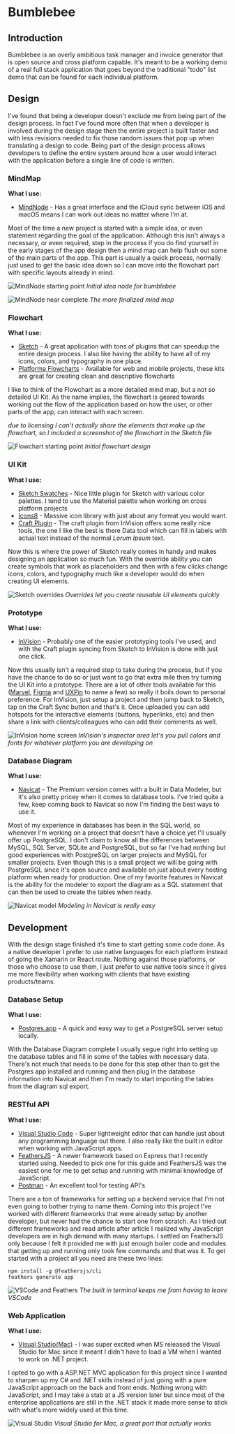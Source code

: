 # Bumblebee

## Introduction
Bumblebee is an overly ambitious task manager and invoice generator that is open source and cross platform capable. It's meant to be a working demo of a real full stack application that goes beyond the traditional "todo" list demo that can be found for each individual platform. 
 

## Design
I've found that being a developer doesn't exclude me from being part of the design process. In fact I've found more often that when a developer is involved during the design stage then the entire project is built faster and with less revisions needed to fix those random issues that pop up when translating a design to code. Being part of the design process allows developers to define the entire system around how a user would interact with the application before a single line of code is written. 


### MindMap
**What I use:**

* [MindNode](https://mindnode.com) - Has a great interface and the iCloud sync between iOS and macOS means I can work out ideas no matter where I'm at. 

Most of the time a new project is started with a simple idea, or even statement regarding the goal of the application. Although this isn't always a necessary, or even required, step in the process if you do find yourself in the early stages of the app design then a mind map can help flush out some of the main parts of the app. This part is usually a quick process, normally just used to get the basic idea down so I can move into the flowchart part with specific layouts already in mind. 

![MindNode starting point](images/MindNode_first_round.png)
*Initial idea node for bumblebee*


![MindNode near complete](images/MindNode_second_round.png)
*The more finalized mind map*

### Flowchart
**What I use:**

* [Sketch](https://www.sketchapp.com) - A great application with tons of plugins that can speedup the entire design process. I also like having the ability to have all of my icons, colors, and typography in one place. 
* [Platforma Flowcharts](http://web.flowcharts.ws) - Available for web and mobile projects, these kits are great for creating clean and descriptive flowcharts

I like to think of the Flowchart as a more detailed mind map, but a not so detailed UI Kit. As the name implies, the flowchart is geared towards working out the flow of the application based on how the user, or other parts of the app, can interact with each screen. 

*due to licensing I can't actually share the elements that make up the flowchart, so I included a screenshot of the flowchart in the Sketch file*

![Flowchart starting point](images/Platforma_flowchart.png)
*Initial flowchart design*

### UI Kit
**What I use:**

* [Sketch Swatches](https://github.com/Ashung/Sketch_Swatches) - Nice little plugin for Sketch with various color palettes. I tend to use the Material palette when working on cross platform projects
* [Icons8](https://icons8.com) - Massive icon library with just about any format you would want. 
* [Craft Plugin](https://www.invisionapp.com/craft) - The craft plugin from InVision offers some really nice tools, the one I like the best is there Data tool which can fill in labels with actual text instead of the normal *Lorum Ipsum* text. 

Now this is where the power of Sketch really comes in handy and makes designing an application so much fun. With the override ability you can create symbols that work as placeholders and then with a few clicks change icons, colors, and typography much like a developer would do when creating UI elements. 

![Sketch overrides](images/Sketch_override_example.png)
*Overrides let you create reusable UI elements quickly*

### Prototype
**What I use:**

* [InVision](https://www.invisionapp.com/) - Probably one of the easier prototyping tools I've used, and with the Craft plugin syncing from Sketch to InVision is done with just one click. 

Now this usually isn't a required step to take during the process, but if you have the chance to do so or just want to go that extra mile then try turning the UI Kit into a prototype. There are a lot of other tools available for this ([Marvel](https://marvelapp.com), [Figma](https://www.figma.com) and [UXPin](https://www.uxpin.com/prototyping) to name a few) so really it boils down to personal preference. For InVision, just setup a project and then jump back to Sketch, tap on the Craft Sync button and that's it. Once uploaded you can add hotspots for the interactive elements (buttons, hyperlinks, etc) and then share a link with clients/colleagues who can add their comments as well. 

![InVision home screen](images/InVision_inspector.png)
*InVision's inspector area let's you pull colors and fonts for whatever platform you are developing on*

### Database Diagram
**What I use:**

* [Navicat](https://www.navicat.com/en/products/navicat-premium) - The Premium version comes with a built in Data Modeler, but it's also pretty pricey when it comes to database tools. I've tried quite a few, keep coming back to Navicat so now I'm finding the best ways to use it. 

Most of my experience in databases has been in the SQL world, so whenever I'm working on a project that doesn't have a choice yet I'll usually offer up PostgreSQL. I don't claim to know all the differences between MySQL, SQL Server, SQLite and PostgreSQL, but so far I've had nothing but good experiences with PostgreSQL on larger projects and MySQL for smaller projects. Even though this is a small project we will be going with PostgreSQL since it's open source and available on just about every hosting platform when ready for production. One of my favorite features in Navicat is the ability for the modeler to export the diagram as a SQL statement that can then be used to create the tables when ready. 

![Navicat model](images/Navicat_database_model.png)
*Modeling in Navicat is really easy*

## Development
With the design stage finished it's time to start getting some code done. As a native developer I prefer to use native languages for each platform instead of going the Xamarin or React route. Nothing against those platforms, or those who choose to use them, I just prefer to use native tools since it gives me more flexibility when working with clients that have existing products/teams. 

### Database Setup
**What I use:**

* [Postgres.app](https://postgresapp.com) - A quick and easy way to get a PostgreSQL server setup locally.

With the Database Diagram complete I usually segue right into setting up the database tables and fill in some of the tables with necessary data. There's not much that needs to be done for this step other than to get the Postgres app installed and running and then plug in the database information into Navicat and then I'm ready to start importing the tables from the diagram sql export. 

### RESTful API 
**What I use:**

* [Visual Studio Code](https://code.visualstudio.com) - Super lightweight editor that can handle just about any programming language out there. I also really like the built in editor when working with JavaScript apps. 
* [FeathersJS](https://feathersjs.com) - A newer framework based on Express that I recently started using. Needed to pick one for this guide and FeathersJS was the easiest one for me to get setup and running with minimal knowledge of JavaScript. 
* [Postman](https://www.getpostman.com/postman) - An excellent tool for testing API's 

There are a ton of frameworks for setting up a backend service that I'm not even going to bother trying to name them. Coming into this project I've worked with different frameworks that were already setup by another developer, but never had the chance to start one from scratch. As I tried out different frameworks and read article after article I realized why JavaScript developers are in high demand with many startups. I settled on FeathersJS only because I felt it provided me with just enough boiler code and modules that getting up and running only took few commands and that was it. To get started with a project all you need are these two lines:
 
```terminal
npm install -g @feathersjs/cli
feathers generate app
```

![VSCode and Feathers](images/VSCode_getting_started.png)
*The built in terminal keeps me from having to leave VSCode*

### Web Application
**What I use:**

* [Visual Studio(Mac)](https://www.visualstudio.com/vs/visual-studio-mac/) - I was super excited when MS released the Visual Studio for Mac since it meant I didn't have to load a VM when I wanted to work on .NET project. 

I opted to go with a ASP.NET MVC application for this project since I wanted to sharpen up my C# and .NET skills instead of just going with a pure JavaScript approach on the back and front ends. Nothing wrong with JavaScript, and I may take a stab at a JS version later but since most of the enterprise applications are still in the .NET stack it made more sense to stick with what's more widely used at this time. 

![Visual Studio](images/VisualStudio_new_project.png)
*Visual Studio for Mac, a great port that actually works*